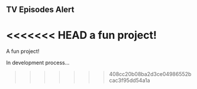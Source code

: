 
## TV Episodes Alert

<<<<<<< HEAD
a fun project!
=======
A fun project!

In development process...
>>>>>>> 408cc20b08ba2d3ce04986552bcac3f95dd54a1a
